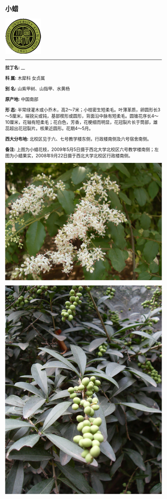 ## 小蜡

![西北大学校园网络植物志](JPG/nwu.gif)

---

**拉丁名:**  __

**科 属:** 木犀科 女贞属

**别 名:** 山紫甲树、山指甲、水黄杨

**原产地:** 中国南部

**形  态:** 半常绿灌木或小乔木，高2～7米；小枝密生短柔毛。叶薄革质，卵圆形长3～5厘米，端锐尖或钝，基部楔形或圆形，背面沿中脉有短柔毛。圆锥花序长4～10厘米，花轴有短柔毛；花白色，芳香，花梗细而明显，花冠裂片长于筒部，雄蕊超出花冠裂片。核果近圆形。花期4～5月。　　　　

**西大分布地:** 北校区见于六、七号教学楼东侧，行政楼南侧及六号宿舍南侧。

**备注:** 上图为小蜡花枝，2009年5月5日摄于西北大学北校区六号教学楼南侧；左图为小蜡果实，2008年9月22日摄于西北大学北校区行政楼南侧。

![小蜡](JPG/小蜡.JPG) 

![小蜡](JPG/小蜡1.JPG) 

